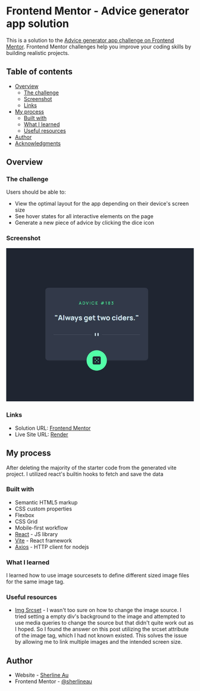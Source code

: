 # Frontend Mentor - Advice generator app solution

This is a solution to the [Advice generator app challenge on Frontend Mentor](https://www.frontendmentor.io/challenges/advice-generator-app-QdUG-13db). Frontend Mentor challenges help you improve your coding skills by building realistic projects.

## Table of contents

- [Overview](#overview)
  - [The challenge](#the-challenge)
  - [Screenshot](#screenshot)
  - [Links](#links)
- [My process](#my-process)
  - [Built with](#built-with)
  - [What I learned](#what-i-learned)
  - [Useful resources](#useful-resources)
- [Author](#author)
- [Acknowledgments](#acknowledgments)


## Overview

### The challenge

Users should be able to:

- View the optimal layout for the app depending on their device's screen size
- See hover states for all interactive elements on the page
- Generate a new piece of advice by clicking the dice icon

### Screenshot

![](./screenshot.jpg)

### Links

- Solution URL: [Frontend Mentor](https://www.frontendmentor.io/solutions/responsive-mobilefirst-with-vite-and-axios-r6LucXBMQJ)
- Live Site URL: [Render](https://advice-generator-mt67.onrender.com/)

## My process
After deleting the majority of the starter code from the generated vite project. I utilized react's builtin hooks to fetch and save the data

### Built with

- Semantic HTML5 markup
- CSS custom properties
- Flexbox
- CSS Grid
- Mobile-first workflow
- [React](https://reactjs.org/) - JS library
- [Vite](https://vitejs.dev/) - React framework
- [Axios](https://axios-http.com/) - HTTP client for nodejs

### What I learned
I learned how to use image sourcesets to define different sized image files for the same image tag.

### Useful resources

- [Img Srcset](https://stackoverflow.com/questions/30460681/changing-image-src-depending-on-screen-size) - I wasn't too sure on how to change the image source.  I tried setting a empty div's background to the image and attempted to use media queries to change the source but that didn't quite work out as I hoped.  So I found the answer on this post utilizing the srcset attribute of the image tag, which I had not known existed.  This solves the issue by allowing me to link multiple images and the intended screen size. 

## Author
- Website - [Sherline Au](https://sherlineau.com)
- Frontend Mentor - [@sherlineau](https://www.frontendmentor.io/profile/sherlineau)